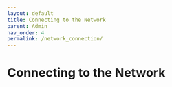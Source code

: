 ```yaml
---
layout: default
title: Connecting to the Network
parent: Admin
nav_order: 4
permalink: /network_connection/
---
```


# Connecting to the Network

